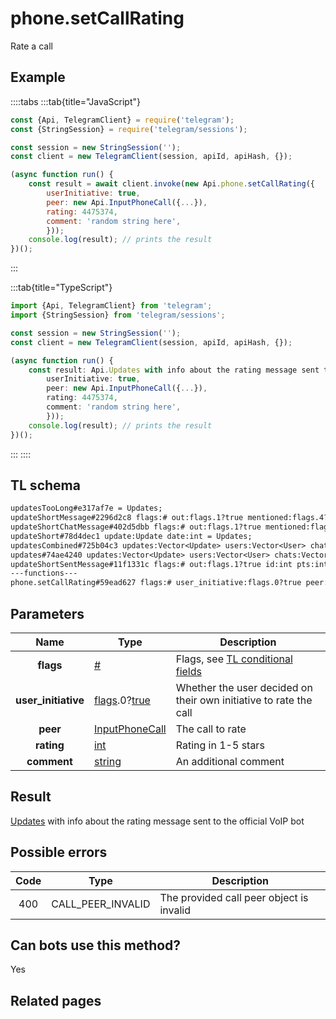 # phone.setCallRating

Rate a call

## Example

::::tabs
:::tab{title="JavaScript"}

```js
const {Api, TelegramClient} = require('telegram');
const {StringSession} = require('telegram/sessions');

const session = new StringSession('');
const client = new TelegramClient(session, apiId, apiHash, {});

(async function run() {
    const result = await client.invoke(new Api.phone.setCallRating({
		userInitiative: true,
		peer: new Api.InputPhoneCall({...}),
		rating: 4475374,
		comment: 'random string here',
		}));
    console.log(result); // prints the result
})();

```

:::

:::tab{title="TypeScript"}

```ts
import {Api, TelegramClient} from 'telegram';
import {StringSession} from 'telegram/sessions';

const session = new StringSession('');
const client = new TelegramClient(session, apiId, apiHash, {});

(async function run() {
    const result: Api.Updates with info about the rating message sent to the official VoIP bot = await client.invoke(new Api.phone.setCallRating({
		userInitiative: true,
		peer: new Api.InputPhoneCall({...}),
		rating: 4475374,
		comment: 'random string here',
		}));
    console.log(result); // prints the result
})();

```

:::
::::

## TL schema

```txt
updatesTooLong#e317af7e = Updates;
updateShortMessage#2296d2c8 flags:# out:flags.1?true mentioned:flags.4?true media_unread:flags.5?true silent:flags.13?true id:int user_id:int message:string pts:int pts_count:int date:int fwd_from:flags.2?MessageFwdHeader via_bot_id:flags.11?int reply_to:flags.3?MessageReplyHeader entities:flags.7?Vector<MessageEntity> = Updates;
updateShortChatMessage#402d5dbb flags:# out:flags.1?true mentioned:flags.4?true media_unread:flags.5?true silent:flags.13?true id:int from_id:int chat_id:int message:string pts:int pts_count:int date:int fwd_from:flags.2?MessageFwdHeader via_bot_id:flags.11?int reply_to:flags.3?MessageReplyHeader entities:flags.7?Vector<MessageEntity> = Updates;
updateShort#78d4dec1 update:Update date:int = Updates;
updatesCombined#725b04c3 updates:Vector<Update> users:Vector<User> chats:Vector<Chat> date:int seq_start:int seq:int = Updates;
updates#74ae4240 updates:Vector<Update> users:Vector<User> chats:Vector<Chat> date:int seq:int = Updates;
updateShortSentMessage#11f1331c flags:# out:flags.1?true id:int pts:int pts_count:int date:int media:flags.9?MessageMedia entities:flags.7?Vector<MessageEntity> = Updates;
---functions---
phone.setCallRating#59ead627 flags:# user_initiative:flags.0?true peer:InputPhoneCall rating:int comment:string = Updates;
```

## Parameters

|        Name         | Type                                                                                                                              | Description                                                                                             |
| :-----------------: | --------------------------------------------------------------------------------------------------------------------------------- | ------------------------------------------------------------------------------------------------------- |
|      **flags**      | [#](https://core.telegram.org/type/%23)                                                                                           | Flags, see [TL conditional fields](https://core.telegram.org/mtproto/TL-combinators#conditional-fields) |
| **user_initiative** | [flags](https://core.telegram.org/mtproto/TL-combinators#conditional-fields).0?[true](https://core.telegram.org/constructor/true) | Whether the user decided on their own initiative to rate the call                                       |
|      **peer**       | [InputPhoneCall](https://core.telegram.org/type/InputPhoneCall)                                                                   | The call to rate                                                                                        |
|     **rating**      | [int](https://core.telegram.org/type/int)                                                                                         | Rating in 1-5 stars                                                                                     |
|     **comment**     | [string](https://core.telegram.org/type/string)                                                                                   | An additional comment                                                                                   |

## Result

[Updates](https://core.telegram.org/type/Updates) with info about the rating message sent to the official VoIP bot

## Possible errors

| Code | Type              | Description                              |
| :--: | ----------------- | ---------------------------------------- |
| 400  | CALL_PEER_INVALID | The provided call peer object is invalid |

## Can bots use this method?

Yes

## Related pages
